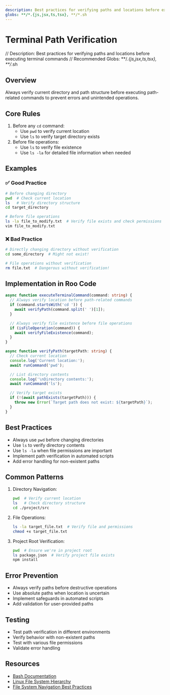 ```yaml
---
description: Best practices for verifying paths and locations before executing terminal commands
globs: **/*.{js,jsx,ts,tsx}, **/*.sh
---
```


# Terminal Path Verification

// Description: Best practices for verifying paths and locations before executing terminal commands
// Recommended Globs: **/*.{js,jsx,ts,tsx}, **/*.sh

## Overview
Always verify current directory and path structure before executing path-related commands to prevent errors and unintended operations.

## Core Rules
1. Before any `cd` command:
   - Use `pwd` to verify current location
   - Use `ls` to verify target directory exists
2. Before file operations:
   - Use `ls` to verify file existence
   - Use `ls -la` for detailed file information when needed

## Examples

### ✅ Good Practice
```bash
# Before changing directory
pwd  # Check current location
ls   # Verify directory structure
cd target_directory

# Before file operations
ls -la file_to_modify.txt  # Verify file exists and check permissions
vim file_to_modify.txt
```

### ❌ Bad Practice
```bash
# Directly changing directory without verification
cd some_directory  # Might not exist!

# File operations without verification
rm file.txt  # Dangerous without verification!
```

## Implementation in Roo Code
```typescript
async function executeTerminalCommand(command: string) {
  // Always verify location before path-related commands
  if (command.startsWith('cd ')) {
    await verifyPath(command.split(' ')[1]);
  }

  // Always verify file existence before file operations
  if (isFileOperation(command)) {
    await verifyFileExistence(command);
  }
}

async function verifyPath(targetPath: string) {
  // Check current location
  console.log('Current location:');
  await runCommand('pwd');

  // List directory contents
  console.log('\nDirectory contents:');
  await runCommand('ls');

  // Verify target exists
  if (!(await pathExists(targetPath))) {
    throw new Error(`Target path does not exist: ${targetPath}`);
  }
}
```

## Best Practices
- Always use `pwd` before changing directories
- Use `ls` to verify directory contents
- Use `ls -la` when file permissions are important
- Implement path verification in automated scripts
- Add error handling for non-existent paths

## Common Patterns
1. Directory Navigation:
   ```bash
   pwd  # Verify current location
   ls   # Check directory structure
   cd ./project/src
   ```

2. File Operations:
   ```bash
   ls -la target_file.txt  # Verify file and permissions
   chmod +x target_file.txt
   ```

3. Project Root Verification:
   ```bash
   pwd  # Ensure we're in project root
   ls package.json  # Verify project file exists
   npm install
   ```

## Error Prevention
- Always verify paths before destructive operations
- Use absolute paths when location is uncertain
- Implement safeguards in automated scripts
- Add validation for user-provided paths

## Testing
- Test path verification in different environments
- Verify behavior with non-existent paths
- Test with various file permissions
- Validate error handling

## Resources
- [Bash Documentation](https://www.gnu.org/software/bash/manual/)
- [Linux File System Hierarchy](https://refspecs.linuxfoundation.org/FHS_3.0/fhs/index.html)
- [File System Navigation Best Practices](https://tldp.org/LDP/abs/html/)